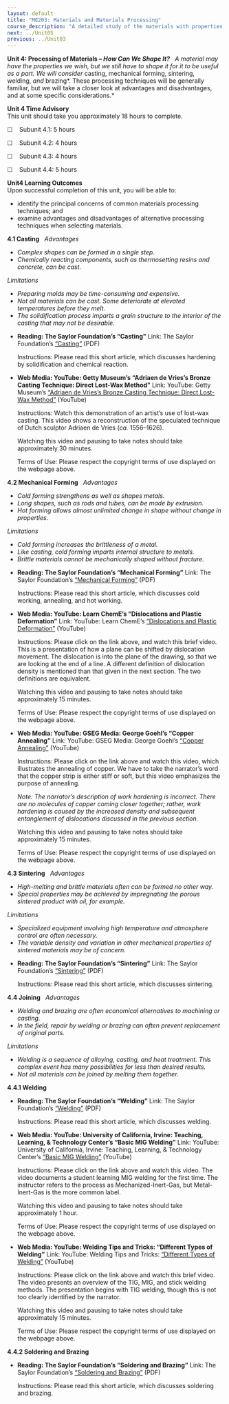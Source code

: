 ```yaml
---
layout: default
title: "ME203: Materials and Materials Processing"
course_description: "A detailed study of the materials with properties that have been optimized for a set of desired applications and their production. Explores atomic structure, crystalline materials, flaws and diffusion, mechanical properties, phase diagrams, specialty materials, and nanotechnology."
next: ../Unit05
previous: ../Unit03
---
```

**Unit 4: Processing of Materials – *How Can We Shape It?*** <span
id="4"></span> 
*A material may have the properties we wish, but we still have to shape
it for it to be useful as a part. We will consider* casting, mechanical
forming, sintering, welding, *and* brazing*. These processing techniques
will be generally familiar, but we will take a closer look at advantages
and disadvantages, and at some specific considerations.*

**Unit 4 Time Advisory**  
This unit should take you approximately 18 hours to complete.  
  
 ☐    Subunit 4.1: 5 hours  
  
 ☐    Subunit 4.2: 4 hours  
  
 ☐    Subunit 4.3: 4 hours  
  
 ☐    Subunit 4.4: 5 hours

**Unit4 Learning Outcomes**  
Upon successful completion of this unit, you will be able to:
-   identify the principal concerns of common materials processing
    techniques; and
-   examine advantages and disadvantages of alternative processing
    techniques when selecting materials.

**4.1 Casting** <span id="4.1"></span> 
*Advantages*

-   *Complex shapes can be formed in a single step.*
-   *Chemically reacting components, such as thermosetting resins and
    concrete, can be cast.*

*Limitations*
-   *Preparing molds may be time-consuming and expensive.*
-   *Not all materials can be cast. Some deteriorate at elevated
    temperatures before they melt.*
-   *The solidification process imparts a grain structure to the
    interior of the casting that may not be desirable.*

<!-- -->

-   **Reading: The Saylor Foundation’s “Casting”**
    Link: The Saylor
    Foundation’s [“Casting”](http://www.saylor.org/site/wp-content/uploads/2013/01/ME203-4.1-Casting.pdf) (PDF)  
      
     Instructions: Please read this short article, which discusses
    hardening by solidification and chemical reaction.

-   **Web Media: YouTube: Getty Museum’s “Adriaen de Vries’s Bronze
    Casting Technique: Direct Lost-Wax Method”**
    Link: YouTube: Getty Museum’s [“Adriaen de Vries’s Bronze Casting
    Technique: Direct Lost-Wax
    Method”](http://www.youtube.com/watch?v=JiofOv18o2M) (YouTube)  
      
     Instructions: Watch this demonstration of an artist’s use of
    lost-wax casting. This video shows a reconstruction of the
    speculated technique of Dutch sculptor Adriaen de Vries (*ca.*
    1556–1626).  
      
     Watching this video and pausing to take notes should take
    approximately 30 minutes.  
      
     Terms of Use: Please respect the copyright terms of use displayed
    on the webpage above.

**4.2 Mechanical Forming** <span id="4.2"></span> 
*Advantages*

-   *Cold forming strengthens as well as shapes metals.*
-   *Long shapes, such as rods and tubes, can be made by extrusion.*
-   *Hot forming allows almost unlimited change in shape without change
    in properties.*

*Limitations*  
-   *Cold forming increases the brittleness of a metal.*
-   *Like casting, cold forming imparts internal structure to metals.*
-   *Brittle materials cannot be mechanically shaped without fracture.*

<!-- -->

-   **Reading: The Saylor Foundation’s “Mechanical Forming”**
    Link: The Saylor Foundation’s [“Mechanical
    Forming”](http://www.saylor.org/site/wp-content/uploads/2013/01/ME203-4.2-Mechanical-Forming.pdf) (PDF)  
      
     Instructions: Please read this short article, which discusses cold
    working, annealing, and hot working.

-   **Web Media: YouTube: Learn ChemE’s “Dislocations and Plastic
    Deformation”**
    Link: YouTube: Learn ChemE’s [“Dislocations and Plastic
    Deformation”](http://www.youtube.com/watch?v=cpvTwYAUeA8&feature=related)
    (YouTube)  
      
     Instructions: Please click on the link above, and watch this brief
    video. This is a presentation of how a plane can be shifted by
    dislocation movement. The dislocation is into the plane of the
    drawing, so that we are looking at the end of a line. A different
    definition of dislocation density is mentioned than that given in
    the next section. The two definitions are equivalent.  
      
     Watching this video and pausing to take notes should take
    approximately 15 minutes.  
      
     Terms of Use: Please respect the copyright terms of use displayed
    on the webpage above.

-   **Web Media: YouTube: GSEG Media: George Goehl’s “Copper
    Annealing”**
    Link: YouTube: GSEG Media: George Goehl’s [“Copper
    Annealing”](http://www.youtube.com/watch?v=3jSz11lz8MA) (YouTube)  
      
     Instructions: Please click on the link above and watch this video,
    which illustrates the annealing of copper. We have to take the
    narrator’s word that the copper strip is either stiff or soft, but
    this video emphasizes the purpose of annealing.  
      
     *Note: The narrator’s description of work hardening is incorrect.
    There are no molecules of copper coming closer together; rather,
    work hardening is caused by the increased density and subsequent
    entanglement of dislocations discussed in the previous section.*  
      
     Watching this video and pausing to take notes should take
    approximately 15 minutes.  
      
     Terms of Use: Please respect the copyright terms of use displayed
    on the webpage above.

**4.3 Sintering** <span id="4.3"></span> 
*Advantages*

-   *High-melting and brittle materials often can be formed no other
    way.*
-   *Special properties may be achieved by impregnating the porous
    sintered product with oil, for example.*

*Limitations*
-   *Specialized equipment involving high temperature and atmosphere
    control are often necessary.*
-   *The variable density and variation in other mechanical properties
    of sintered materials may be of concern.*

<!-- -->

-   **Reading: The Saylor Foundation’s “Sintering”**
    Link: The Saylor
    Foundation’s [“Sintering”](http://www.saylor.org/site/wp-content/uploads/2013/01/ME203-4.3-Sintering.pdf) (PDF)  
      
     Instructions: Please read this short article, which discusses
    sintering.

**4.4 Joining** <span id="4.4"></span> 
*Advantages*

-   *Welding and brazing are often economical alternatives to machining
    or casting.*
-   *In the field, repair by welding or brazing can often prevent
    replacement of original parts.*

*Limitations*
-   *Welding is a sequence of alloying, casting, and heat treatment.
    This complex event has many possibilities for less than desired
    results.*
-   *Not all materials can be joined by melting them together.*

**4.4.1 Welding** <span id="4.4.1"></span> 
-   **Reading: The Saylor Foundation’s “Welding”**
    Link: The Saylor
    Foundation’s [“Welding”](http://www.saylor.org/site/wp-content/uploads/2013/01/ME203-4.4.1-Welding.pdf) (PDF)  
      
     Instructions: Please read this short article, which discusses
    welding.

-   **Web Media: YouTube: University of California, Irvine: Teaching,
    Learning, & Technology Center’s “Basic MIG Welding”**
    Link: YouTube: University of California, Irvine: Teaching, Learning,
    & Technology Center’s [“Basic MIG
    Welding”](http://www.youtube.com/watch?v=lzBGZaS1apw&feature=player_detailpage)
    (YouTube)  
      
     Instructions: Please click on the link above and watch this video.
    The video documents a student learning MIG welding for the first
    time. The instructor refers to the process as Mechanized-Inert-Gas,
    but Metal-Inert-Gas is the more common label.  
      
     Watching this video and pausing to take notes should take
    approximately 1 hour.  
      
     Terms of Use: Please respect the copyright terms of use displayed
    on the webpage above.

-   **Web Media: YouTube: Welding Tips and Tricks: “Different Types of
    Welding”**
    Link: YouTube: Welding Tips and Tricks: [“Different Types of
    Welding”](http://www.youtube.com/watch?v=qZv6DCxTfXI) (YouTube)  
      
     Instructions: Please click on the link above and watch this brief
    video. The video presents an overview of the TIG, MIG, and stick
    welding methods. The presentation begins with TIG welding, though
    this is not too clearly identified by the narrator.  
      
     Watching this video and pausing to take notes should take
    approximately 15 minutes.  
      
     Terms of Use: Please respect the copyright terms of use displayed
    on the webpage above.

**4.4.2 Soldering and Brazing** <span id="4.4.2"></span> 
-   **Reading: The Saylor Foundation’s “Soldering and Brazing”**
    Link: The Saylor Foundation’s [“Soldering and
    Brazing”](http://www.saylor.org/site/wp-content/uploads/2013/01/ME203-4.4.2-Soldering-and-Brazing.pdf) (PDF)  
      
     Instructions: Please read this short article, which discusses
    soldering and brazing.


